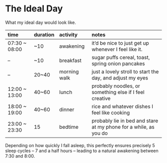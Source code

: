 # The Ideal Day

What my ideal day would look like.

| time | duration | activity | notes |
| :--- | :------- | :------- | :---- |
| 07:30 ~ 08:00 | ~10 | awakening | it’d be nice to just get up whenever I feel like it. |
| – | ~10 | breakfast | sugar puffs cereal, toast, spring onion pancakes |
| – | 20~40 | morning walk | just a lovely stroll to start the day, and adjust my eyes |
| 12:00 ~ 13:00 | 40~60 | lunch | probably noodles, or something else if I feel creative |
| 18:00 ~ 19:00 | 40~60 | dinner | rice and whatever dishes I feel like cooking |
| 23:00 ~ 23:30 | 15 | bedtime | probably lie in bed and stare at my phone for a while, as you do |

Depending on how quickly I fall asleep, this perfectly ensures precisely 5 sleep cycles – 7 and a half hours – leading to a natural awakening between 7:30 and 8:00.
